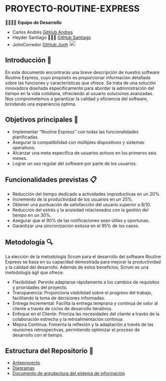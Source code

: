 # PROYECTO-ROUTINE-EXPRESS

👩‍💻👨‍💻 **Equipo de Desarrollo**
- Carlos Andrés    [GitHub Andres](https://github.com/AndresPJ09)
- Heyder Santiago 🧑🏻‍💻 [GitHub Santiago](https://github.com/Santiagorodriguezgalviz) 
- JohnCorredor   [GitHub Jonh](https://github.com/jhonnCorredor) <img src="https://simpleicons.org/icons/react.svg" alt="React" width="20" height="20" style="color:blue">

## Introducción 🚀
En este documento encontrarás una breve descripción de nuestro software Routine Express, cuyo propósito es proporcionar información detallada sobre las funciones y características que ofrece. Se trata de una solución innovadora diseñada específicamente para abordar la administración del tiempo en la vida cotidiana, ofreciendo al usuario soluciones avanzadas. Nos comprometemos a garantizar la calidad y eficiencia del software, brindando una experiencia óptima.

## Objetivos principales 🎯
- Implementar "Routine Express" con todas las funcionalidades planificadas.
- Asegurar la compatibilidad con múltiples dispositivos y sistemas operativos.
- Alcanzar una meta específica de usuarios activos en los primeros seis meses.
- Lograr un uso regular del software por parte de los usuarios.

## Funcionalidades previstas 📋
- Reducción del tiempo dedicado a actividades improductivas en un 20%.
- Incremento de la productividad de los usuarios en un 25%.
- Obtener una puntuación de satisfacción del usuario superior a 8/10.
- Reducción del estrés y la ansiedad relacionados con la gestión del tiempo en un 30%.
- Asegurar que el 90% de las notificaciones sean útiles y oportunas.
- Garantizar una sincronización exitosa en el 95% de los casos.

## Metodología 🔍
La elección de la metodología Scrum para el desarrollo del software Routine Express se basa en su capacidad demostrada para mejorar la productividad y la calidad del desarrollo. Además de estos beneficios, Scrum es una metodología ágil que ofrece:

- Flexibilidad: Permite adaptarse rápidamente a los cambios de requisitos y prioridades del proyecto.
- Transparencia: Proporciona visibilidad sobre el progreso del trabajo, facilitando la toma de decisiones informadas.
- Entrega Incremental: Facilita la entrega temprana y continua de valor al cliente a través de ciclos de desarrollo iterativos.
- Enfoque en el Cliente: Prioriza las necesidades del cliente a través de la colaboración estrecha y la retroalimentación continua.
- Mejora Continua: Fomenta la reflexión y la adaptación a través de las reuniones retrospectivas, permitiendo optimizar el proceso de desarrollo con el tiempo.

## Estructura del Repositorio 📁

- [Anteproyecto](https://github.com/AndresPJ09/PROYECTO-ROUTINE-EXPRESS/tree/d590dac2dcbbbc15d3d70c2417a4b587538e6077/ROUTINE%20EXPRESS/Anteproyecto)
- [Diagramas](https://github.com/AndresPJ09/PROYECTO-ROUTINE-EXPRESS/tree/5a50e1d17eddbabea5af0bf66a126d658e807a2b/ROUTINE%20EXPRESS/Diagramas)
- [Documento de arquitectura del sistema de información](https://github.com/AndresPJ09/PROYECTO-ROUTINE-EXPRESS/tree/5a50e1d17eddbabea5af0bf66a126d658e807a2b/ROUTINE%20EXPRESS/Documento%20de%20arquitectura%20del%20sistema%20de%20informaci%C3%B3n)



